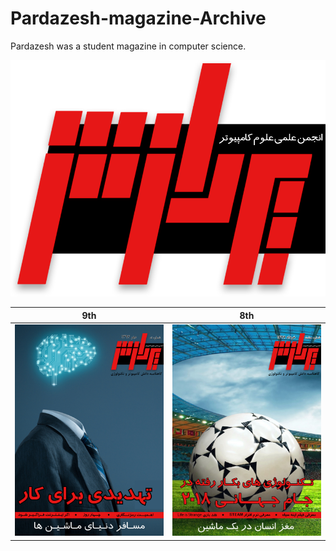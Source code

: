 # Pardazesh-magazine-Archive
Pardazesh was a student magazine in computer science. 

![alt text](https://github.com/ImMohammadHosseini/Pardazesh-magazine-Archive/blob/master/logo/logo.png?raw=true)

9th             |  8th
:-------------------------:|:-------------------------:
![alt text](https://github.com/ImMohammadHosseini/Pardazesh-magazine-Archive/blob/master/covers/9.jpg)  |  ![alt text](https://github.com/ImMohammadHosseini/Pardazesh-magazine-Archive/blob/master/covers/8.jpg)
